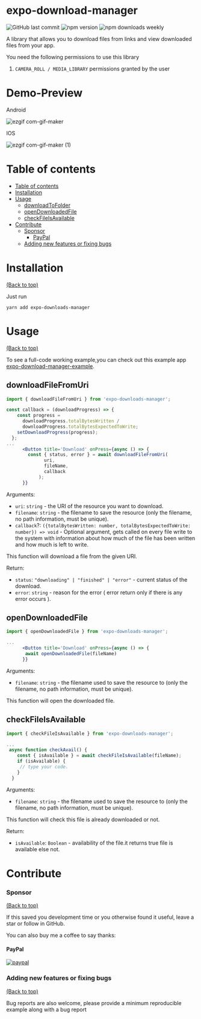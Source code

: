 <!-- omit in toc -->

# expo-download-manager

<!-- Add buttons here -->

![GitHub last commit](https://img.shields.io/github/last-commit/thareekanvar/expo-downloads-manager)
![npm version](https://img.shields.io/npm/v/expo-downloads-manager)
![npm downloads weekly](https://img.shields.io/npm/dw/expo-downloads-manager)

<!-- Describe your project in brief -->

A library that allows you to download files from links and view downloaded files from your app.

You need the following permissions to use this library

1. `CAMERA_ROLL / MEDIA_LIBRARY` permissions granted by the user

# Demo-Preview

Android

![ezgif com-gif-maker](https://user-images.githubusercontent.com/26960181/155687226-a6199760-39b5-4fd1-8389-e087b12ce237.gif)

IOS

![ezgif com-gif-maker (1)](https://user-images.githubusercontent.com/26960181/155687314-567066a2-2b96-4003-b740-9dbc698a64db.gif)

# Table of contents

- [Table of contents](#table-of-contents)
- [Installation](#installation)
- [Usage](#usage)
  - [downloadToFolder](#downloadtofolder)
  - [openDownloadedFile](#openDownloadedFile)
  - [checkFileIsAvailable](#checkFileIsAvailable)
- [Contribute](#contribute)
    - [Sponsor](#sponsor)
      - [PayPal](#paypal)
    - [Adding new features or fixing bugs](#adding-new-features-or-fixing-bugs)


# Installation
[(Back to top)](#table-of-contents)

Just run

```
yarn add expo-downloads-manager
```

# Usage
[(Back to top)](#table-of-contents)

To see a full-code working example,you can check out this example app [expo-download-manager-example](https://github.com/thareekanvar/expo-download-manager-example).

## downloadFileFromUri

```jsx
import { downloadFileFromUri } from 'expo-downloads-manager';

const callback = (downloadProgress) => {
    const progress =
      downloadProgress.totalBytesWritten /
      downloadProgress.totalBytesExpectedToWrite;
    setDownloadProgress(progress);
  };
...
      <Button title='Download' onPress={async () => {
        const { status, error } = await downloadFileFromUri(
              uri,
              fileName,
              callback
            );
      }}
```

Arguments:
* `uri`: `string` - the URI of the resource you want to download.
* `filename`: `string` - the filename to save the resource (only the filename, no path information, must be unique).
* `callback`?: `({totalBytesWritten: number, totalBytesExpectedToWrite: number}) => void` - Optional argument, gets called on every file write to the system with information about how much of the file has been written and how much is left to write.

This function will download a file from the given URI.

Return:
* `status`: `"downloading" | "finished" | "error"` - current status of the download.
* `error`: `string` - reason for the error ( error return only if there is any error occurs ).

## openDownloadedFile

```jsx
import { openDownloadedFile } from 'expo-downloads-manager';

...
      <Button title='Download' onPress={async () => {
       await openDownloadedFile(fileName)
      }}
```

Arguments:
* `filename`: `string` - the filename used to save the resource to (only the filename, no path information, must be unique).

This function will open the downloaded file.

## checkFileIsAvailable

```jsx
import { checkFileIsAvailable } from 'expo-downloads-manager';

...
 async function checkAvail() {
    const { isAvailable } = await checkFileIsAvailable(fileName);
    if (isAvailable) {
     // type your code.
    }
  }
```

Arguments:
* `filename`: `string` - the filename used to save the resource to (only the filename, no path information, must be unique).

This function will check this file is already downloaded or not.

Return:
* `isAvailable`: `Boolean` - availability of the file.it returns true file is available else not.

# Contribute

### Sponsor
[(Back to top)](#table-of-contents)

If this saved you development time or you otherwise found it useful, leave a star or follow in GitHub.

You can also buy me a coffee to say thanks:

<!-- PayPal -->
#### PayPal
[![paypal](https://www.paypalobjects.com/en_US/i/btn/btn_donateCC_LG.gif)](https://www.paypal.com/paypalme/thareekanvar)

### Adding new features or fixing bugs
[(Back to top)](#table-of-contents)


Bug reports are also welcome, please provide a minimum reproducible example along with a bug report
